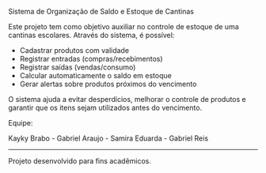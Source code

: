 Sistema de Organização de Saldo e Estoque de Cantinas

Este projeto tem como objetivo auxiliar no controle de estoque de uma cantinas escolares. Através do sistema, é possível:

- Cadastrar produtos com validade
- Registrar entradas (compras/recebimentos)
- Registrar saídas (vendas/consumo)
- Calcular automaticamente o saldo em estoque
- Gerar alertas sobre produtos próximos do vencimento

O sistema ajuda a evitar desperdícios, melhorar o controle de produtos e garantir que os itens sejam utilizados antes do vencimento.

Equipe:

Kayky Brabo -
Gabriel Araujo -
Samira Eduarda -
Gabriel Reis

---

Projeto desenvolvido para fins acadêmicos.
